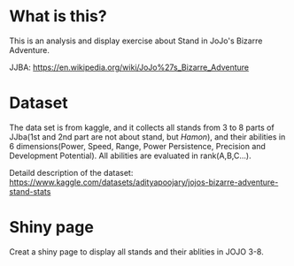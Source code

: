 # What is this?

This is an analysis and display exercise about Stand in JoJo's Bizarre Adventure.

JJBA: https://en.wikipedia.org/wiki/JoJo%27s_Bizarre_Adventure

# Dataset

The data set is from kaggle, and it collects all stands from 3 to 8 parts of JJba(1st and 2nd part are not about stand, but *Hamon*), and their abilities in 6 dimensions(Power, Speed, Range, Power Persistence, Precision and Development Potential). All abilities are evaluated in rank(A,B,C...).

Detaild description of the dataset: https://www.kaggle.com/datasets/adityapoojary/jojos-bizarre-adventure-stand-stats

# Shiny page
Creat a shiny page to display all stands and their ablities in JOJO 3-8.
